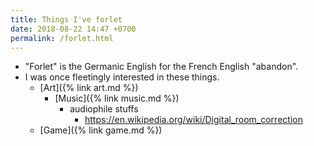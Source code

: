 ```yaml
---
title: Things I've forlet
date: 2018-08-22 14:47 +0700
permalink: /forlet.html
---
```


- "Forlet" is the Germanic English for the French English "abandon".
- I was once fleetingly interested in these things.
    - [Art]({% link art.md %})
        - [Music]({% link music.md %})
            - audiophile stuffs
                - https://en.wikipedia.org/wiki/Digital_room_correction
    - [Game]({% link game.md %})
